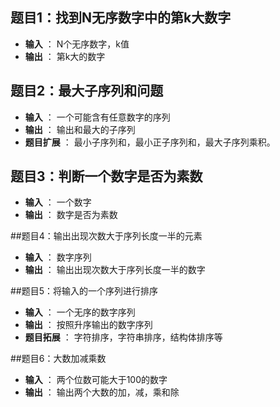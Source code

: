 ## 题目1：找到N无序数字中的第k大数字
- **输入** ： N个无序数字，k值
- **输出** ： 第k大的数字

## 题目2：最大子序列和问题
- **输入** ： 一个可能含有任意数字的序列
- **输出** ： 输出和最大的子序列
- **题目扩展** ： 最小子序列和，最小正子序列和，最大子序列乘积。

## 题目3：判断一个数字是否为素数
- **输入** ： 一个数字
- **输出** ： 数字是否为素数

##题目4：输出出现次数大于序列长度一半的元素
- **输入** ： 数字序列
- **输出** ： 输出出现次数大于序列长度一半的数字

##题目5：将输入的一个序列进行排序
- **输入** ： 一个无序的数字序列
- **输出** ： 按照升序输出的数字序列
- **题目拓展** ： 字符排序，字符串排序，结构体排序等

##题目6：大数加减乘数
- **输入** ： 两个位数可能大于100的数字
- **输出** ： 输出两个大数的加，减，乘和除